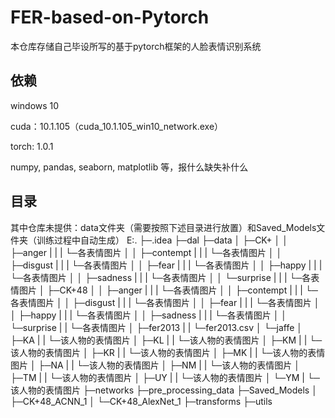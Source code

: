 # FER-based-on-Pytorch

本仓库存储自己毕设所写的基于pytorch框架的人脸表情识别系统

依赖
----
windows 10

cuda：10.1.105（cuda_10.1.105_win10_network.exe）

torch: 1.0.1

numpy, pandas, seaborn, matplotlib 等，报什么缺失补什么


目录
----
其中仓库未提供：data文件夹（需要按照下述目录进行放置）和Saved_Models文件夹（训练过程中自动生成）
E:.
├─.idea
├─dal
├─data
│  ├─CK+
│  │  ├─anger
|  |  |  └─各表情图片
│  │  ├─contempt
|  |  |  └─各表情图片
│  │  ├─disgust
|  |  |  └─各表情图片
│  │  ├─fear
|  |  |  └─各表情图片
│  │  ├─happy
|  |  |  └─各表情图片
│  │  ├─sadness
|  |  |  └─各表情图片
│  │  └─surprise
|  |  |  └─各表情图片
│  ├─CK+48
│  │  ├─anger
|  |  |  └─各表情图片
│  │  ├─contempt
|  |  |  └─各表情图片
│  │  ├─disgust
|  |  |  └─各表情图片
│  │  ├─fear
|  |  |  └─各表情图片
│  │  ├─happy
|  |  |  └─各表情图片
│  │  ├─sadness
|  |  |  └─各表情图片
│  │  └─surprise
|  |     └─各表情图片
│  ├─fer2013
|  |  └─fer2013.csv
│  └─jaffe
│      ├─KA
|      |  └─该人物的表情图片
│      ├─KL
|      |  └─该人物的表情图片
│      ├─KM
|      |  └─该人物的表情图片
│      ├─KR
|      |  └─该人物的表情图片
│      ├─MK
|      |  └─该人物的表情图片
│      ├─NA
|      |  └─该人物的表情图片
│      ├─NM
|      |  └─该人物的表情图片
│      ├─TM
|      |  └─该人物的表情图片
│      ├─UY
|      |  └─该人物的表情图片
│      └─YM
|         └─该人物的表情图片
├─networks
├─pre_processing_data
├─Saved_Models
│  ├─CK+48_ACNN_1
│  └─CK+48_AlexNet_1
├─transforms
├─utils
